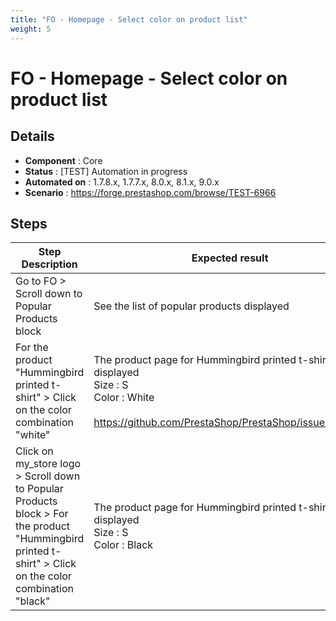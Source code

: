 ```yaml
---
title: "FO - Homepage - Select color on product list"
weight: 5
---
```


# FO - Homepage - Select color on product list
## Details
* **Component** : Core
* **Status** : [TEST] Automation in progress
* **Automated on** : 1.7.8.x, 1.7.7.x, 8.0.x, 8.1.x, 9.0.x
* **Scenario** : https://forge.prestashop.com/browse/TEST-6966

## Steps
| Step Description | Expected result |
| ----- | ----- |
| Go to FO > Scroll down to Popular Products block | See the list of popular products displayed |
| For the product "Hummingbird printed t-shirt" > Click on the color combination "white" | The product page for Hummingbird printed t-shirt is displayed<br>Size : S<br>Color : White<br><br>https://github.com/PrestaShop/PrestaShop/issues/35481 |
| Click on my_store logo > Scroll down to Popular Products block > For the product "Hummingbird printed t-shirt" > Click on the color combination "black" | The product page for Hummingbird printed t-shirt is displayed<br>Size : S<br>Color : Black |
